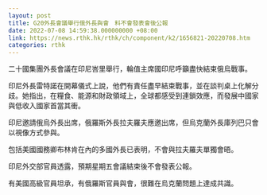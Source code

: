 ```yaml
---
layout: post
title: G20外長會議舉行俄外長與會　料不會發表會後公報
date: 2022-07-08 14:59:38.000000000 +08:00
link: https://news.rthk.hk/rthk/ch/component/k2/1656821-20220708.htm
categories: rthk
---
```


二十國集團外長會議在印尼峇里舉行，輪值主席國印尼呼籲盡快結束俄烏戰事。

印尼外長雷特諾在開幕儀式上說，他們有責任盡早結束戰事，並在談判桌上化解分歧。她指出，在糧食、能源和財政領域上，全球都感受到連鎖效應，而發展中國家與低收入國家首當其衝。

印尼邀請俄烏外長出席，俄羅斯外長拉夫羅夫應邀出席，但烏克蘭外長庫列巴只會以視像方式參與。

包括美國國務卿布林肯在內的多國外長已表明，不會與拉夫羅夫單獨會晤。

印尼外交部官員透露，預期星期五會議結束後不會發表公報。

有美國高級官員坦承，有俄羅斯官員與會，很難在烏克蘭問題上達成共識。
